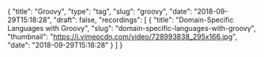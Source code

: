 {
  "title": "Groovy",
  "type": "tag",
  "slug": "groovy",
  "date": "2018-09-29T15:18:28",
  "draft": false,
  "recordings": [
    {
      "title": "Domain-Specific Languages with Groovy",
      "slug": "domain-specific-languages-with-groovy",
      "thumbnail": "https://i.vimeocdn.com/video/728993838_295x166.jpg",
      "date": "2018-09-29T15:18:28"
    }
  ]
}